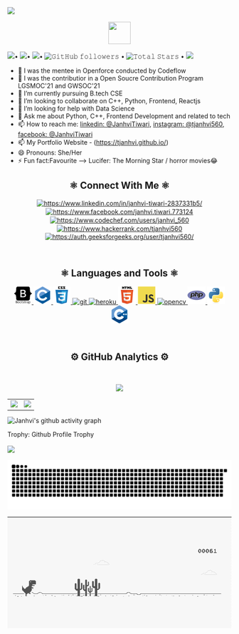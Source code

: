 ![](https://raw.githubusercontent.com/tjanhvi/tjanhvi/master/Profile1.gif)
<br>
<p align="center">
<img src="https://i.pinimg.com/originals/00/4b/17/004b173f6e3d6843df10114e087f30a8.gif" width="50" height="50" />
</p>

![](https://komarev.com/ghpvc/?username=tjanhvi&color=blue)•
<img src="https://badges.pufler.dev/repos/tjanhvi" />• 
<img src="https://badges.pufler.dev/commits/monthly/tjanhvi" />•
<img alt="𝙶𝚒𝚝𝙷𝚞𝚋 𝚏𝚘𝚕𝚕𝚘𝚠𝚎𝚛𝚜" src="https://img.shields.io/github/followers/tjanhvi?label=Followers&style=social"> • 
<img src="https://img.shields.io/github/stars/tjanhvi?label=Stars" alt="𝚃𝚘𝚝𝚊𝚕 𝚂𝚝𝚊𝚛𝚜"> • 
<img  src="https://badges.frapsoft.com/os/v2/open-source.svg?v=103/(https://github.com/tjanhvi)"> 

  
- 🔭  I was the mentee in Openforce conducted by Codeflow
- 🔭  I was the contributior in a Open Soucre Contribution Program LGSMOC'21 and GWSOC'21
- 🌱 I’m currently pursuing B.tech CSE
- 👯 I’m looking to collaborate on C++, Python, Frontend, Reactjs
- 🤔 I’m looking for help with Data Science
- 💬 Ask me about Python, C++, Frontend Development and related to tech
- 📫 How to reach me: [linkedin: @JanhviTiwari](https://www.linkedin.com/in/janhvi-tiwari-2837331b5/), [instagram: @tjanhvi560](https://www.instagram.com/tjanhvi560/), [facebook: @JanhviTiwari](https://www.facebook.com/janhvi.tiwari.7792)
- 📫 My Portfolio Website - (https://tjanhvi.github.io/)
- 😄 Pronouns: She/Her
- ⚡ Fun fact:Favourite --> Lucifer: The Morning Star / horror movies😂

<h2 align="center">⚛ Connect With Me ⚛</h2>
<p align="center">
  <a href="https://www.linkedin.com/in/janhvi-tiwari-2837331b5/" target="blank">
    <img align="center" src="https://cdn.jsdelivr.net/npm/simple-icons@3.0.1/icons/linkedin.svg" alt="https://www.linkedin.com/in/janhvi-tiwari-2837331b5/" height="30" width="40" />
  </a>
<a href="https:/https://www.facebook.com/janhvi.tiwari.773124/www.facebook.com/janhvi.tiwari.773124" target="blank">
  <img align="center" src="https://cdn.jsdelivr.net/npm/simple-icons@3.0.1/icons/facebook.svg" alt="https://www.facebook.com/janhvi.tiwari.773124" height="30" width="40" /></a>
<a href="https://www.codechef.com/users/janhvi_560" target="blank">
  <img align="center" src="https://cdn.jsdelivr.net/npm/simple-icons@3.1.0/icons/codechef.svg" alt="https://www.codechef.com/users/janhvi_560" height="30" width="40" />
</a>
<a href="https://www.hackerrank.com/tjanhvi560" target="blank">
  <img align="center" src="https://cdn.jsdelivr.net/npm/simple-icons@3.0.1/icons/hackerrank.svg" alt="https://www.hackerrank.com/tjanhvi560" height="30" width="40" />
</a>
<a href="https://auth.geeksforgeeks.org/user/tjanhvi560/" target="blank">
  <img align="center" src="https://cdn.jsdelivr.net/npm/simple-icons@3.0.1/icons/geeksforgeeks.svg" alt="https://auth.geeksforgeeks.org/user/tjanhvi560/" height="30" width="40" />
</a>
</p>
<br>

<h2 align="center">⚛ Languages and Tools ⚛</h2>

<p align="center"> 
 <a href="https://getbootstrap.com" target="_blank">
  <img src="https://raw.githubusercontent.com/devicons/devicon/master/icons/bootstrap/bootstrap-plain-wordmark.svg" alt="bootstrap" width="40" height="40"/> 
</a> 
<a href="https://www.cprogramming.com/" target="_blank"> 
  <img src="https://raw.githubusercontent.com/devicons/devicon/master/icons/c/c-original.svg" alt="c" width="40" height="40"/> 
</a>
<a href="https://www.w3schools.com/css/" target="_blank"> 
  <img src="https://raw.githubusercontent.com/devicons/devicon/master/icons/css3/css3-original-wordmark.svg" alt="css3" width="40" height="40"/> 
</a>
<a href="https://git-scm.com/" target="_blank">
  <img src="https://www.vectorlogo.zone/logos/git-scm/git-scm-icon.svg" alt="git" width="40" height="40"/>
</a> 
<a href="https://heroku.com" target="_blank"> 
  <img src="https://www.vectorlogo.zone/logos/heroku/heroku-icon.svg" alt="heroku" width="40" height="40"/>
</a>
<a href="https://www.w3.org/html/" target="_blank"> 
  <img src="https://raw.githubusercontent.com/devicons/devicon/master/icons/html5/html5-original-wordmark.svg" alt="html5" width="40" height="40"/> 
</a> 
<a href="https://developer.mozilla.org/en-US/docs/Web/JavaScript" target="_blank">
  <img src="https://raw.githubusercontent.com/devicons/devicon/master/icons/javascript/javascript-original.svg" alt="javascript" width="40" height="40"/>
</a>
<a href="https://opencv.org/" target="_blank">
  <img src="https://www.vectorlogo.zone/logos/opencv/opencv-icon.svg" alt="opencv" width="40" height="40"/> 
</a>
<a href="https://www.php.net" target="_blank">
  <img src="https://raw.githubusercontent.com/devicons/devicon/master/icons/php/php-original.svg" alt="php" width="40" height="40"/>
</a>
<a href="https://www.python.org" target="_blank">
  <img src="https://raw.githubusercontent.com/devicons/devicon/master/icons/python/python-original.svg" alt="python" width="40" height="40"/> 
</a>
<a href="https://www.w3schools.com/cpp/" target="_blank"> 
  <img src="https://raw.githubusercontent.com/devicons/devicon/master/icons/cplusplus/cplusplus-original.svg" alt="cplusplus" width="40" height="40"/>
</a> 
</p>

<br>

<h2 align="center">⚙️ GitHub Analytics ⚙️</h2>
<br>
<p align="center">
<a href="https://github.com/tjanhvi">
  <img height="180em" src="https://github-readme-stats-eight-theta.vercel.app/api?username=tjanhvi&show_icons=true&theme=algolia&include_all_commits=true&count_private=true"/> 
</a>
</p>


<table>
  <tr>
    <td>
      <img height="200em" src="https://github-readme-stats-eight-theta.vercel.app/api/top-langs/?username=tjanhvi&layout=compact&langs_count=8&theme=algolia"/> 
    </td>
    <td>
      <img width="90%" src="https://github-readme-streak-stats.herokuapp.com/?user=tjanhvi&show_icons=true&locale=en&layout=compact&theme=algolia&line_height=0" />
    </td>
  </tr>
</table>

![Janhvi's github activity graph](https://activity-graph.herokuapp.com/graph?username=tjanhvi&bg_color=000000&color=4cd8f0&line=2fc8ee&point=ffffff&area=true&hide_border=true)

<summary>Trophy: Github Profile Trophy</summary>
<br/>
<img src="https://github-profile-trophy.vercel.app/?username=tjanhvi&theme=monokai&row=1&no-frame=true&no-bg=true/">

![snake gif](https://github.com/tjanhvi/tjanhvi/blob/output/github-contribution-grid-snake.svg)

<!-- ![footer](https://raw.githubusercontent.com/tjanhvi/tjanhvi/main/footer.png) -->
 <img height="250px" width="800" src="https://github.com/tjanhvi/tjanhvi/blob/main/dino.gif"/> 
